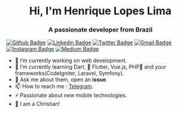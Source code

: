 <h1 align="center">Hi, I'm Henrique Lopes Lima</h1>
<h3 align="center">A passionate developer from Brazil</h3>

[![Github Badge](https://img.shields.io/badge/-Github-000?style=flat-square&logo=Github&logoColor=white&link=https://github.com/henriquelopeslima)](https://github.com/henriquelopeslima)
[![Linkedin Badge](https://img.shields.io/badge/-LinkedIn-blue?style=flat-square&logo=Linkedin&logoColor=white&link=https://www.linkedin.com/in/henriquelopeslima/)](https://www.linkedin.com/in/henrique-lopes-lima/)
[![Twitter Badge](https://img.shields.io/badge/-Twitter-1ca0f1?style=flat-square&labelColor=1ca0f1&logo=twitter&logoColor=white&link=https://twitter.com/lgdbittencourt)](https://twitter.com/henriquehll)
[![Gmail Badge](https://img.shields.io/badge/-Gmail-c14438?style=flat-square&logo=Gmail&logoColor=white&link=mailto:henriquelopeslima@gmail.com)](mailto:henriquelopeslima.hll@gmail.com)
[![Instagram Badge](https://img.shields.io/badge/-Instagram-C13584?style=flat-square&labelColor=C13584&logo=instagram&logoColor=white&link=https://www.instagram.com/codepwr/)](https://www.instagram.com/henriquelopeslima/)
[![Medium Badge](https://img.shields.io/badge/-Medium-134544?style=flat-square&labelColor=134544&logo=medium&logoColor=white&link=https://www.medium.com/)](https://medium.com/henriquelopeslima)

- 🔭 I’m currently working on web development.
- 🌱 I’m currently learning Dart, 💙 Flutter, Vue.js, PHP🐘 and your frameworks(CodeIgniter, Laravel, Symfony).
- 💬 Ask me about them, open an **issue**.
- 📫 How to reach me : [Telegram](https://t.me/henriquehll).
- ⚡ Passionate about new mobile technologies.
- 📖 I am a Christian!
<!-- 👯 I currently try to contribute with the -->
